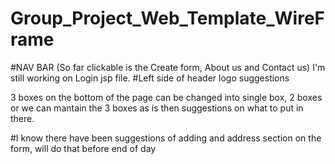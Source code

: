 # Group_Project_Web_Template_WireFrame

#NAV BAR (So far clickable is the Create form, About us and Contact us) I'm still working on Login jsp file. 
#Left side of header logo suggestions

3 boxes on the bottom of the page can be changed into single box, 2 boxes or we can mantain the 3 boxes as is then suggestions on what to put in there.

#I know there have been suggestions of adding and address section on the form, will do that before end of day
